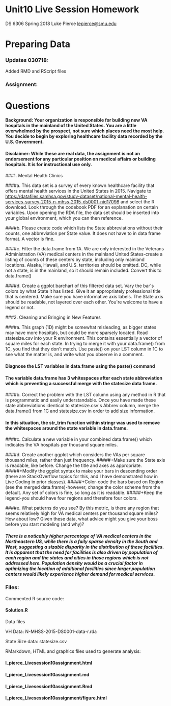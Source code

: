 # Unit10 Live Session Homework
DS 6306
Spring 2018
Luke Pierce
lepierce@smu.edu
# Preparing Data

### Updates 030718:
Added RMD and RScript files

### Assignment:

# Questions

#### Background: Your organization is responsible for building new VA hospitals in the mainland of the United States. You are a little overwhelmed by the prospect, not sure which places need the most help. You decide to begin by exploring healthcare facility data recorded by the U.S. Government.

#### Disclaimer: While these are real data, the assignment is not an endorsement for any particular position on medical affairs or building hospitals. It is for instructional use only.

###1. Mental Health Clinics 

####a. This data set is a survey of every known healthcare facility that offers mental health services in the United States in 2015. Navigate to https://datafiles.samhsa.gov/study-dataset/national-mental-health-services-survey-2015-n-mhss-2015-ds0001-nid17098 and select the R download. Look through the codebook PDF for an explanation on certain variables. Upon opening the RDA file, the data set should be inserted into your global environment, which you can then reference.

####b. Please create code which lists the State abbreviations without their counts, one abbreviation per State value. It does not have to in data frame format. A vector is fine.

####c. Filter the data.frame from 1A. We are only interested in the Veterans Administration (VA) medical centers in the mainland United States-create a listing of counts of these centers by state, including only mainland locations. Alaska, Hawaii, and U.S. territories should be omitted. DC, while not a state, is in the mainland, so it should remain included. Convert this to data.frame()

####d. Create a ggplot barchart of this filtered data set. Vary the bar's colors by what State it has listed. Give it an appropriately professional title that is centered. Make sure you have informative axis labels. The State axis should be readable, not layered over each other. You're welcome to have a legend or not.

###2. Cleaning and Bringing in New Features

####a. This graph (1D) might be somewhat misleading, as bigger states may have more hospitals, but could be more sparsely located. Read statesize.csv into your R environment. This contains essentially a vector of square miles for each state. In trying to merge it with your data.frame() from 1C, you find that they don't match. Use paste() on your LST column in 1C to see what the matter is, and write what you observe in a comment.

#### Diagnose the LST variables in data.frame using the paste() command
#### The variable data.frame has 3 whitespaces after each state abbreviation which is preventing a successful merge with the statesize data frame. 

####b. Correct the problem with the LST column using any method in R that is programmatic and easily understandable. Once you have made these state abbreviations identical to statesize.csv's Abbrev column, merge the data.frame() from 1C and statesize.csv in order to add size information. 

#### In this situation, the str_trim function within stringr was used to remove the whitespaces around the state variable in data.frame.  

####c. Calculate a new variable in your combined data.frame() which indicates the VA hospitals per thousand square miles.

####d. Create another ggplot which considers the VAs per square thousand miles, rather than just frequency.
#####+Make sure the State axis is readable, like before. Change the title and axes as appropriate.
#####+Modify the ggplot syntax to make your bars in descending order (there are StackOverflow topics for this, and I have demonstrated how in Live Coding in prior classes).
#####+Color-code the bars based on Region (see the merged data.frame)-however, change the color scheme from the default. Any set of colors is fine, so long as it is readable.
#####+Keep the legend-you should have four regions and therefore four colors.

####e. What patterns do you see? By this metric, is there any region that seems relatively high for VA medical centers per thousand square miles? How about low? Given these data, what advice might you give your boss before you start modeling (and why)?

##### There is a noticably higher percentage of VA medical centers in the Northeastern US, while there is a faily sparse density in the South and West, suggesting a sizable disparity in the distribution of these facilities. It is apparent that the need for facilities is also driven by population of each region and the states and cities in those regions which is not addressed here. Population density would be a crucial factor in optimizing the location of additional facilities since larger population centers would likely experience higher demand for medical services.



### Files:

Commented R source code: 

#### Solution.R

Data files

VH Data: 
N-MHSS-2015-DS0001-data-r.rda

State Size data:
statesize.csv

RMarkdown, HTML and graphics files used to generate analysis:
 
#### l_pierce_Livesession10assignment.html
#### l_pierce_Livesession10assignment.md
#### l_pierce_Livesession10assignment.Rmd
#### l_pierce_Livesession10assignment/figure.html


